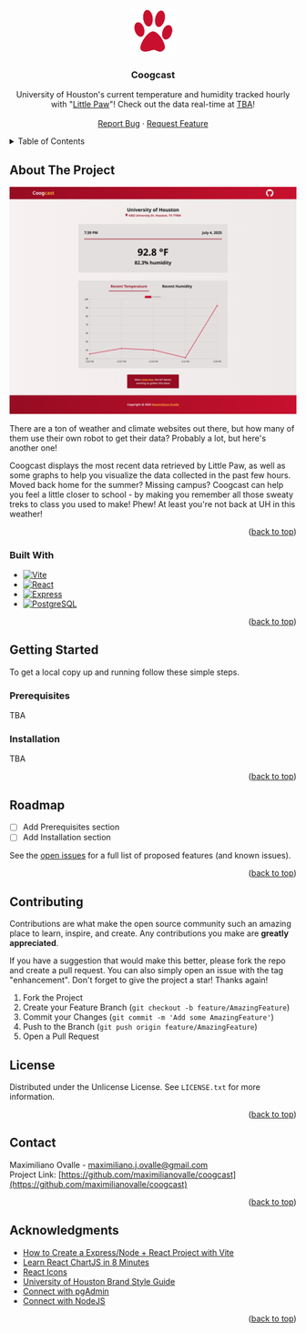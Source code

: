 <a id="readme-top"></a>

<!-- PROJECT LOGO -->
<br />
<div align="center">
  <a href="/">
    <img src="./client/public/paw.svg" alt="Logo" width="80" height="80">
  </a>

  <h3 align="center">Coogcast</h3>

  <p align="center">
    University of Houston's current temperature and humidity tracked hourly with "<a href="https://github.com/maximilianovalle/little-paw" target="_blank" rel="noopener noreferrer">Little Paw</a>"! Check out the data real-time at <a href="" target="_blank" rel="noopener noreferrer">TBA</a>!
    <br /><br />
    <a href="https://github.com/maximilianovalle/coogcast/issues/new">Report Bug</a>
    &middot;
    <a href="https://github.com/maximilianovalle/coogcast/issues/new">Request Feature</a>
  </p>
</div>



<!-- TABLE OF CONTENTS -->
<details>
  <summary>Table of Contents</summary>
  <ol>
    <li>
      <a href="#about-the-project">About The Project</a>
      <ul>
        <li><a href="#built-with">Built With</a></li>
      </ul>
    </li>
    <li>
      <a href="#getting-started">Getting Started</a>
      <ul>
        <li><a href="#prerequisites">Prerequisites</a></li>
        <li><a href="#installation">Installation</a></li>
      </ul>
    </li>
    <li><a href="#roadmap">Roadmap</a></li>
    <li><a href="#contributing">Contributing</a></li>
    <li><a href="#license">License</a></li>
    <li><a href="#contact">Contact</a></li>
    <li><a href="#acknowledgments">Acknowledgments</a></li>
  </ol>
</details>



<!-- ABOUT THE PROJECT -->
## About The Project

![Coogcast webpage](./screenshot.png)

There are a ton of weather and climate websites out there, but how many of them use their own robot to get their data? Probably a lot, but here's another one!

Coogcast displays the most recent data retrieved by Little Paw, as well as some graphs to help you visualize the data collected in the past few hours. Moved back home for the summer? Missing campus? Coogcast can help you feel a little closer to school - by making you remember all those sweaty treks to class you used to make! Phew! At least you're not back at UH in this weather!

<p align="right">(<a href="#readme-top">back to top</a>)</p>



### Built With

* [![Vite][Vite]][Vite-url]
* [![React][React.js]][React-url]
* [![Express][Express.js]][Express-url]
* [![PostgreSQL][PostgreSQL]][PostgreSQL-url]

<p align="right">(<a href="#readme-top">back to top</a>)</p>



<!-- GETTING STARTED -->
## Getting Started

To get a local copy up and running follow these simple steps.

### Prerequisites

TBA

### Installation

TBA

<p align="right">(<a href="#readme-top">back to top</a>)</p>

<!-- ROADMAP -->
## Roadmap

- [ ] Add Prerequisites section
- [ ] Add Installation section

See the [open issues](https://github.com/maximilianovalle/coogcast/issues) for a full list of proposed features (and known issues).

<p align="right">(<a href="#readme-top">back to top</a>)</p>



<!-- CONTRIBUTING -->
## Contributing

Contributions are what make the open source community such an amazing place to learn, inspire, and create. Any contributions you make are **greatly appreciated**.

If you have a suggestion that would make this better, please fork the repo and create a pull request. You can also simply open an issue with the tag "enhancement".
Don't forget to give the project a star! Thanks again!

1. Fork the Project
2. Create your Feature Branch (`git checkout -b feature/AmazingFeature`)
3. Commit your Changes (`git commit -m 'Add some AmazingFeature'`)
4. Push to the Branch (`git push origin feature/AmazingFeature`)
5. Open a Pull Request


<!-- LICENSE -->
## License

Distributed under the Unlicense License. See `LICENSE.txt` for more information.

<p align="right">(<a href="#readme-top">back to top</a>)</p>



<!-- CONTACT -->
## Contact

Maximiliano Ovalle - maximiliano.j.ovalle@gmail.com <br />
Project Link: [https://github.com/maximilianovalle/coogcast](https://github.com/maximilianovalle/coogcast)

<p align="right">(<a href="#readme-top">back to top</a>)</p>



<!-- ACKNOWLEDGMENTS -->
## Acknowledgments

* [How to Create a Express/Node + React Project with Vite](https://www.youtube.com/watch?v=mKmxc8TcWQ8&ab_channel=ArpanNeupane)
* [Learn React ChartJS in 8 Minutes](https://www.youtube.com/watch?v=6q5d3Z1-5kQ&ab_channel=CodeComplete)
* [React Icons](https://react-icons.github.io/react-icons/search)
* [University of Houston Brand Style Guide](https://uh.edu/brand/brand-identity/style-guide/)
* [Connect with pgAdmin](https://aiven.io/docs/products/postgresql/howto/connect-pgadmin)
* [Connect with NodeJS](https://aiven.io/docs/products/postgresql/howto/connect-node)

<p align="right">(<a href="#readme-top">back to top</a>)</p>



<!-- MARKDOWN LINKS & IMAGES -->
<!-- https://www.markdownguide.org/basic-syntax/#reference-style-links -->
[contributors-shield]: https://img.shields.io/github/contributors/othneildrew/Best-README-Template.svg?style=for-the-badge
[contributors-url]: https://github.com/othneildrew/Best-README-Template/graphs/contributors
[forks-shield]: https://img.shields.io/github/forks/othneildrew/Best-README-Template.svg?style=for-the-badge
[forks-url]: https://github.com/othneildrew/Best-README-Template/network/members
[stars-shield]: https://img.shields.io/github/stars/othneildrew/Best-README-Template.svg?style=for-the-badge
[stars-url]: https://github.com/othneildrew/Best-README-Template/stargazers
[issues-shield]: https://img.shields.io/github/issues/othneildrew/Best-README-Template.svg?style=for-the-badge
[issues-url]: https://github.com/othneildrew/Best-README-Template/issues
[license-shield]: https://img.shields.io/github/license/othneildrew/Best-README-Template.svg?style=for-the-badge
[license-url]: https://github.com/othneildrew/Best-README-Template/blob/master/LICENSE.txt
[linkedin-shield]: https://img.shields.io/badge/-LinkedIn-black.svg?style=for-the-badge&logo=linkedin&colorB=555
[linkedin-url]: https://linkedin.com/in/othneildrew

[React.js]: https://img.shields.io/badge/React-20232A?style=for-the-badge&logo=react&logoColor=61DAFB
[React-url]: https://reactjs.org/
[Vite]: https://img.shields.io/badge/Vite-646CFF?style=for-the-badge&logo=Vite&logoColor=white
[Vite-url]: https://vite.dev/
[Express.js]: https://img.shields.io/badge/express.js-000000?style=for-the-badge&logo=express&logoColor=white
[Express-url]: https://expressjs.com/
[PostgreSQL]: https://img.shields.io/badge/postgresql-4169e1?style=for-the-badge&logo=postgresql&logoColor=white
[PostgreSQL-url]: https://www.postgresql.org/